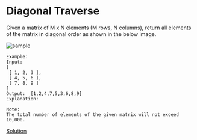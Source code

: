 # Diagonal Traverse


Given a matrix of M x N elements (M rows, N columns), return all elements of the matrix in diagonal order as shown in the below image.

![sample](https://leetcode.com/static/images/problemset/diagonal_traverse.png)
```
Example:
Input:
[
 [ 1, 2, 3 ],
 [ 4, 5, 6 ],
 [ 7, 8, 9 ]
]
Output:  [1,2,4,7,5,3,6,8,9]
Explanation:

Note:
The total number of elements of the given matrix will not exceed 10,000.
```

[Solution](./src/Main.java)